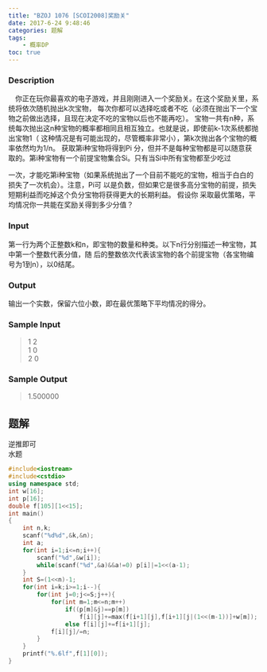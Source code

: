 ```yaml
---
title: "BZOJ 1076 [SCOI2008]奖励关"
date: 2017-6-24 9:48:46
categories: 题解
tags:
    - 概率DP
toc: true
---
```



### Description
　你正在玩你最喜欢的电子游戏，并且刚刚进入一个奖励关。在这个奖励关里，系统将依次随机抛出k次宝物，
每次你都可以选择吃或者不吃（必须在抛出下一个宝物之前做出选择，且现在决定不吃的宝物以后也不能再吃）。
 宝物一共有n种，系统每次抛出这n种宝物的概率都相同且相互独立。也就是说，即使前k-1次系统都抛出宝物1（
这种情况是有可能出现的，尽管概率非常小），第k次抛出各个宝物的概率依然均为1/n。 获取第i种宝物将得到Pi
分，但并不是每种宝物都是可以随意获取的。第i种宝物有一个前提宝物集合Si。只有当Si中所有宝物都至少吃过
<!--more--> 
一次，才能吃第i种宝物（如果系统抛出了一个目前不能吃的宝物，相当于白白的损失了一次机会）。注意，Pi可
以是负数，但如果它是很多高分宝物的前提，损失短期利益而吃掉这个负分宝物将获得更大的长期利益。 假设你
采取最优策略，平均情况你一共能在奖励关得到多少分值？
### Input
第一行为两个正整数k和n，即宝物的数量和种类。以下n行分别描述一种宝物，其中第一个整数代表分值，随
后的整数依次代表该宝物的各个前提宝物（各宝物编号为1到n），以0结尾。
### Output
输出一个实数，保留六位小数，即在最优策略下平均情况的得分。
### Sample Input
>1 2  
1 0  
2 0  

### Sample Output
>1.500000

## 题解
逆推即可  
水题  
```c++
#include<iostream>
#include<cstdio>
using namespace std;
int w[16];
int p[16];
double f[105][1<<15];
int main()
{
    int n,k;
    scanf("%d%d",&k,&n);
    int a;
    for(int i=1;i<=n;i++){
        scanf("%d",&w[i]);
        while(scanf("%d",&a)&&a!=0) p[i]|=1<<(a-1);
    }
    int S=(1<<n)-1;
    for(int i=k;i>=1;i--){
        for(int j=0;j<=S;j++){
            for(int m=1;m<=n;m++)
                if((p[m]&j)==p[m])
                    f[i][j]+=max(f[i+1][j],f[i+1][j|(1<<(m-1))]+w[m]);
                else f[i][j]+=f[i+1][j];
            f[i][j]/=n;
        }
    }
    printf("%.6lf",f[1][0]);
}
```